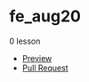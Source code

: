 # fe_aug20
0 lesson
- [Preview](https://MarinaVasilenko.github.io/fe_aug20/)
- [Pull Request](https://github.com/MarinaVasilenko/fe_aug20/pull/1/files)